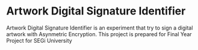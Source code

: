 # Artwork Digital Signature Identifier

Artwork Digital Signature Identifier is an experiment that try to sign a digital artwork with Asynmetric Encryption.
This project is prepared for Final Year Project for SEGi University